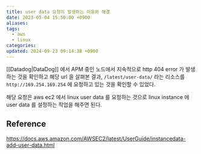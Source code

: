```yaml
---
title: user data 요청이 발생하는 이유와 해결
date: 2023-05-04 15:50:00 +0900
aliases: 
tags:
  - aws
  - linux
categories: 
updated: 2024-09-23 09:14:38 +0900
---
```


[[Datadog|DataDog]] 에서 APM 중인 노드에서 지속적으로 http 404 error 가 발생하는 것을 확인하고 해당 url 을 살펴본 결과, `/latest/user-data/` 라는 리소스를 `http://169.254.169.254` 에 요청하고 있는 것을 확인할 수 있었다.

해당 요청은 aws ec2 에서 linux user data 를 요청하는 것으로 linux instance 에 user data 를 설정하는 작업을 해주면 된다.

## Reference

https://docs.aws.amazon.com/AWSEC2/latest/UserGuide/instancedata-add-user-data.html